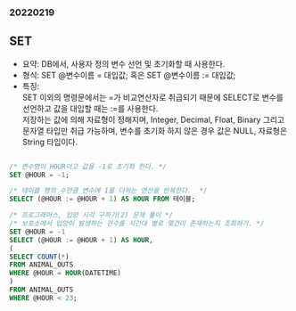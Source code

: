 ### 20220219  

## SET  
- 요약: DB에서, 사용자 정의 변수 선언 및 초기화할 때 사용한다.
- 형식: SET @변수이름 = 대입값; 혹은 SET @변수이름 := 대입값;  
- 특징:   
SET 이외의 명령문에서는 =가 비교연산자로 취급되기 때문에 SELECT로 변수를 선언하고 값을 대입할 때는 :=를 사용한다.  
저장하는 값에 의해 자료형이 정해지며, Integer, Decimal, Float, Binary 그리고 문자열 타입만 취급 가능하며, 변수를 초기화 하지 않은 경우 값은 NULL, 자료형은 String 타입이다.  

```sql

/* 변수명이 HOUR이고 값을 -1로 초기화 한다. */
SET @HOUR = -1;

/* 테이블 행의 수만큼 변수에 1를 더하는 연산을 반복한다.  */
SELECT (@HOUR := @HOUR + 1) AS HOUR FROM 테이블;

/* 프로그래머스, 입양 시각 구하기(2) 문제 풀이 */
/* 보호소에서 입양이 발생하는 건수를 시간대 별로 몇건이 존재하는지 조회하기. */
SET @HOUR = -1
SELECT (@HOUR := @HOUR + 1) AS HOUR, 
(
SELECT COUNT(*)
FROM ANIMAL_OUTS
WHERE @HOUR = HOUR(DATETIME)
)
FROM ANIMAL_OUTS
WHERE @HOUR < 23;

```

